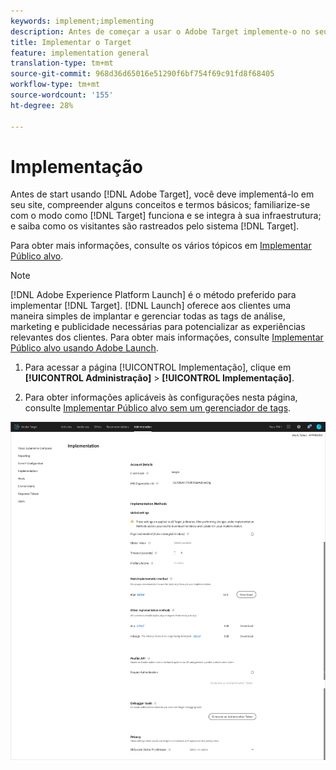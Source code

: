```yaml
---
keywords: implement;implementing
description: Antes de começar a usar o Adobe Target implemente-o no seu site, entenda alguns conceitos e termos básicos, familiarize-se com a maneira como o Target funciona e se integra à sua estrutura e compreenda como os visitantes são rastreados pelo sistema do Target.
title: Implementar o Target
feature: implementation general
translation-type: tm+mt
source-git-commit: 968d36d65016e51290f6bf754f69c91fd8f68405
workflow-type: tm+mt
source-wordcount: '155'
ht-degree: 28%

---
```



# Implementação

Antes de start usando [!DNL Adobe Target], você deve implementá-lo em seu site, compreender alguns conceitos e termos básicos; familiarize-se com o modo como [!DNL Target] funciona e se integra à sua infraestrutura; e saiba como os visitantes são rastreados pelo sistema [!DNL Target].

Para obter mais informações, consulte os vários tópicos em [Implementar Público alvo](/help/c-implementing-target/implementing-target.md).

>[!NOTE]
>
>[!DNL Adobe Experience Platform Launch] é o método preferido para implementar  [!DNL Target]. [!DNL Launch] oferece aos clientes uma maneira simples de implantar e gerenciar todas as tags de análise, marketing e publicidade necessárias para potencializar as experiências relevantes dos clientes. Para obter mais informações, consulte [Implementar Público alvo usando Adobe Launch](/help/c-implementing-target/c-implementing-target-for-client-side-web/how-to-deployatjs/cmp-implementing-target-using-adobe-launch.md).

1. Para acessar a página [!UICONTROL Implementação], clique em **[!UICONTROL Administração]** > **[!UICONTROL Implementação]**.

1. Para obter informações aplicáveis às configurações nesta página, consulte [Implementar Público alvo sem um gerenciador de tags](/help/c-implementing-target/c-implementing-target-for-client-side-web/how-to-deployatjs/implementing-target-without-a-tag-manager.md).

![Página de implementação](/help/administrating-target/assets/implementation.png)